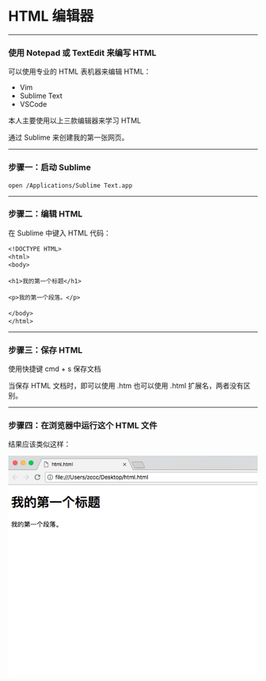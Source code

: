
# HTML 编辑器

---

### 使用 Notepad 或 TextEdit 来编写 HTML

可以使用专业的 HTML 表机器来编辑 HTML：

* Vim
* Sublime Text
* VSCode

本人主要使用以上三款编辑器来学习 HTML

通过 Sublime 来创建我的第一张网页。

---

### 步骤一：启动 Sublime

```
open /Applications/Sublime Text.app
```

---

### 步骤二：编辑 HTML

在 Sublime 中键入 HTML 代码：

```
<!DOCTYPE HTML>
<html>
<body>

<h1>我的第一个标题</h1>

<p>我的第一个段落。</p>

</body>
</html>
```

---

### 步骤三：保存 HTML

使用快捷键 cmd + s 保存文档

当保存 HTML 文档时，即可以使用 .htm 也可以使用 .html 扩展名，两者没有区别。

---

### 步骤四：在浏览器中运行这个 HTML 文件

结果应该类似这样：

![html.png](img/html.png)
